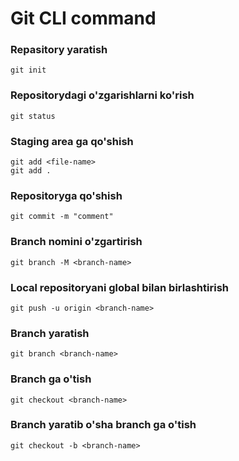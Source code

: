 # Git CLI command

### Repasitory yaratish

```
git init
```

### Repositorydagi o'zgarishlarni ko'rish

```
git status
```

### Staging area ga qo'shish

```
git add <file-name>
git add .
```

### Repositoryga qo'shish

```
git commit -m "comment"
```

### Branch nomini o'zgartirish

```
git branch -M <branch-name>
```

### Local repositoryani global bilan birlashtirish

```
git push -u origin <branch-name>
```

### Branch yaratish

```
git branch <branch-name>
```

### Branch ga o'tish

```
git checkout <branch-name>
```

### Branch yaratib o'sha branch ga o'tish

```
git checkout -b <branch-name>
```
